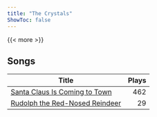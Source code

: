 ```yaml
---
title: "The Crystals"
ShowToc: false
---
```


{{< more >}}

## Songs
Title | Plays 
----- | -----: 
[Santa Claus Is Coming to Town](/songs/santa-claus-is-coming-to-town) | 462
[Rudolph the Red-Nosed Reindeer](/songs/rudolph-the-red-nosed-reindeer) | 29

